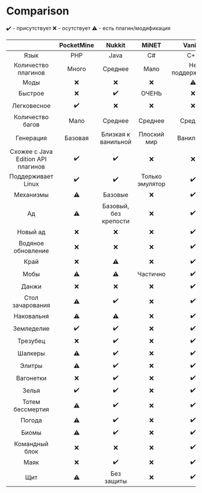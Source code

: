 # Comparison

✔️ - присутствует
❌ - осутствует
⚠ - есть плагин/модификация

|  | PocketMine | Nukkit | MiNET | Vanilla |
| :-----: | :-------: | :-------: | :-------: | :-------: |
| Язык | PHP | Java | C# | C++ |
| Количество плагинов | Много | Среднее | Мало | Не поддерживает |
| Моды | ❌ | ❌ | ❌ | ⚠ |
| Быстрое | ❌ | ✔️ | ОЧЕНЬ | ❌ |
| Легковесное | ✔️ | ❌ | ❌ | ❌ |
| Количество багов | Мало | Среднее | Среднее | Среднее |
| Генерация | Базовая | Близкая к ванильной | Плоский мир | Ванильная |
| Схожее с Java Edition API плагинов | ✔️ | ✔️ | ❌ | ❌ |
| Поддерживает Linux | ✔️ | ✔️ | Только эмулятор | ✔️ |
| Механизмы | ⚠ | Базовые | ❌ | ✔️ |
| Ад | ⚠ | Базовый, без крепости | ❌ | ✔️ |
| Новый ад | ❌ | ❌ | ❌ | ✔️ |
| Водяное обновление | ❌ | ❌ | ❌ | ✔️ |
| Край | ❌ | ⚠ | ❌ | ✔️ |
| Мобы | ⚠ | ⚠ | Частично | ✔️ |
| Данжи | ❌ | ❌ | ❌ | ✔️ |
| Стол зачарования | ⚠ | ✔️ | ❌ | ✔️ |
| Наковальня | ⚠ | ⚠ | ❌ | ✔️ |
| Земледелие | ✔️ | ✔️ | ❌ | ✔️ |
| Трезубец | ❌ | ✔️ | ❌ | ✔️ |
| Шалкеры | ⚠ | ✔️ | ❌ | ✔️ |
| Элитры | ⚠ | ✔️ | ❌ | ✔️ |
| Вагонетки | ❌ | ✔️ | ❌ | ✔️ |
| Зелья | ✔️ | ✔️ | ❌ | ✔️ |
| Тотем бессмертия | ⚠ | ✔️ | ❌ | ✔️ |
| Погода | ⚠ | ✔️ | ❌ | ✔️ |
| Биомы | ⚠ | ✔️ | ❌ | ✔️ |
| Командный блок | ❌ | ❌ | ❌ | ✔️ |
| Маяк | ❌ | ✔️ | ❌ | ✔️ |
| Щит | ⚠ | Без защиты | ❌ | ✔️ |
